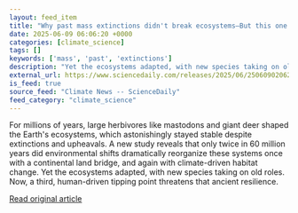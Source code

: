 ```yaml
---
layout: feed_item
title: "Why past mass extinctions didn't break ecosystems—But this one might"
date: 2025-06-09 06:06:20 +0000
categories: [climate_science]
tags: []
keywords: ['mass', 'past', 'extinctions']
description: "Yet the ecosystems adapted, with new species taking on old roles"
external_url: https://www.sciencedaily.com/releases/2025/06/250609020620.htm
is_feed: true
source_feed: "Climate News -- ScienceDaily"
feed_category: "climate_science"
---
```


For millions of years, large herbivores like mastodons and giant deer shaped the Earth's ecosystems, which astonishingly stayed stable despite extinctions and upheavals. A new study reveals that only twice in 60 million years did environmental shifts dramatically reorganize these systems once with a continental land bridge, and again with climate-driven habitat change. Yet the ecosystems adapted, with new species taking on old roles. Now, a third, human-driven tipping point threatens that ancient resilience.

[Read original article](https://www.sciencedaily.com/releases/2025/06/250609020620.htm)
